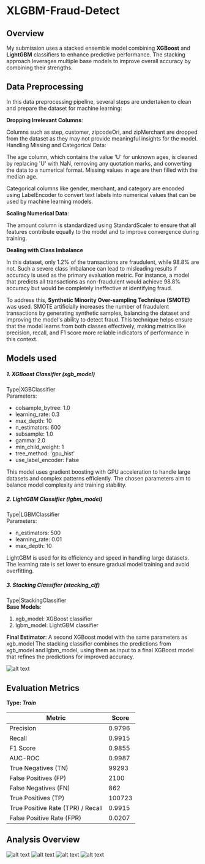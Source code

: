 # XLGBM-Fraud-Detect

## Overview

My submission uses a stacked ensemble model combining <strong>XGBoost</strong> and <strong>LightGBM</strong> classifiers to enhance predictive performance. The stacking approach leverages multiple base models to improve overall accuracy by combining their strengths.

## Data Preprocessing

In this data preprocessing pipeline, several steps are undertaken to clean and prepare the dataset for machine learning:

<strong>Dropping Irrelevant Columns</strong>:

Columns such as step, customer, zipcodeOri, and zipMerchant are dropped from the dataset as they may not provide meaningful insights for the model.
Handling Missing and Categorical Data:

The age column, which contains the value 'U' for unknown ages, is cleaned by replacing 'U' with NaN, removing any quotation marks, and converting the data to a numerical format. Missing values in age are then filled with the median age.

Categorical columns like gender, merchant, and category are encoded using LabelEncoder to convert text labels into numerical values that can be used by machine learning models.

<strong>Scaling Numerical Data</strong>:

The amount column is standardized using StandardScaler to ensure that all features contribute equally to the model and to improve convergence during training.

<strong>Dealing with Class Imbalance</strong>

In this dataset, only 1.2% of the transactions are fraudulent, while 98.8% are not. Such a severe class imbalance can lead to misleading results if accuracy is used as the primary evaluation metric. For instance, a model that predicts all transactions as non-fraudulent would achieve 98.8% accuracy but would be completely ineffective at identifying fraud.

To address this, <strong>Synthetic Minority Over-sampling Technique (SMOTE)</strong> was used. SMOTE artificially increases the number of fraudulent transactions by generating synthetic samples, balancing the dataset and improving the model's ability to detect fraud. This technique helps ensure that the model learns from both classes effectively, making metrics like precision, recall, and F1 score more reliable indicators of performance in this context.

## Models used

##### 1. XGBoost Classifier (xgb_model)

Type|XGBClassifier
<br/>Parameters:

- colsample_bytree: 1.0
- learning_rate: 0.3
- max_depth: 10
- n_estimators: 600
- subsample: 1.0
- gamma: 2.0
- min_child_weight: 1
- tree_method: 'gpu_hist'
- use_label_encoder: False

This model uses gradient boosting with GPU acceleration to handle large datasets and complex patterns efficiently. The chosen parameters aim to balance model complexity and training stability.

##### 2. LightGBM Classifier (lgbm_model)

Type|LGBMClassifier
<br/>Parameters:

- n_estimators: 500
- learning_rate: 0.01
- max_depth: 10

LightGBM is used for its efficiency and speed in handling large datasets. The learning rate is set lower to ensure gradual model training and avoid overfitting.

##### 3. Stacking Classifier (stacking_clf)

Type|StackingClassifier
<br/><strong>Base Models</strong>:

1. xgb_model: XGBoost classifier
2. lgbm_model: LightGBM classifier

<strong>Final Estimator</strong>:
A second XGBoost model with the same parameters as xgb_model
The stacking classifier combines the predictions from xgb_model and lgbm_model, using them as input to a final XGBoost model that refines the predictions for improved accuracy.

![alt text](image.png)

## Evaluation Metrics

<strong>Type: <em>Train</em></strong>

| Metric                            | Score  |
| --------------------------------- | ------ |
| Precision                         | 0.9796 |
| Recall                            | 0.9915 |
| F1 Score                          | 0.9855 |
| AUC-ROC                           | 0.9987 |
| True Negatives (TN)               | 99293  |
| False Positives (FP)              | 2100   |
| False Negatives (FN)              | 862    |
| True Positives (TP)               | 100723 |
| True Positive Rate (TPR) / Recall | 0.9915 |
| False Positive Rate (FPR)         | 0.0207 |

## Analysis Overview

![alt text](image-1.png)
![alt text](image-2.png)
![alt text](image-3.png)
![alt text](image-4.png)
